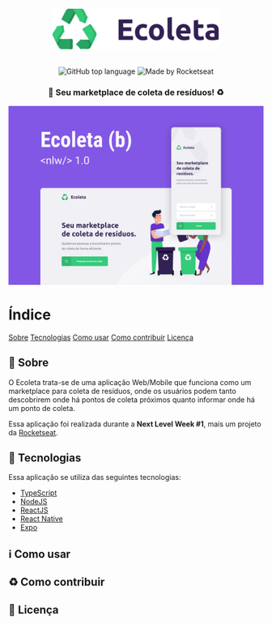 <!-- Logo -->

<h6 align="center">
  <img alt="Ecoleta" src=".github/logo.svg" height="80px" />
</h6>

<!-- Badges -->

<p align="center">
  <img alt="GitHub top language" src="https://img.shields.io/github/languages/top/igooralm192/nlw-01">
  <img alt="Made by Rocketseat" src="https://img.shields.io/badge/made%20by-Rocketseat-%237519C1"><br/>
</p>

<!-- Description -->

<h3 align="center"> 
	🚀 Seu marketplace de coleta de resíduos! ♻️
</h3>



<!-- Project Design -->

<p align="center">
  <img alt="Project Design" width="650px" src="./.github/project-design.png" />
<p>

<!-- Summary -->

# Índice

[Sobre](#sobre)
[Tecnologias](#tecnologias)
[Como usar](#como-usar)
[Como contribuir](#como-contribuir)
[Licença](#licenca)

<a id="sobre"></a>

## :bookmark: Sobre

O Ecoleta trata-se de uma aplicação Web/Mobile que funciona como um marketplace para coleta de resíduos, onde os usuários podem tanto descobrirem onde há pontos de coleta próximos quanto informar onde há um ponto de coleta. 

Essa aplicação foi realizada durante a **Next Level Week #1**, mais um projeto da [Rocketseat](https://rocketseat.com.br/).

<a id="tecnologias"></a>

## :rocket: Tecnologias

Essa aplicação se utiliza das seguintes tecnologias:

-  [TypeScript](https://www.typescriptlang.org/)
-  [NodeJS](https://nodejs.org/en/)
-  [ReactJS](https://reactjs.org/)
-  [React Native](http://facebook.github.io/react-native/)
-  [Expo](https://expo.io/)

<a id="como-usar"></a>

## :information_source: Como usar


<a id="como-contribuir"></a>

## :recycle: Como contribuir

<a id="licenca"></a>

## :memo: Licença

<!-- Esse projeto está sob a licença MIT. Veja o arquivo [LICENSE](LICENSE.md) para mais detalhes.

---
<sup>Projeto desenvolvido com a tutoria de [Diego Fernandes](https://github.com/diego3g), da [Rocketseat](rocketseat.com.br).</sup> -->